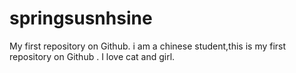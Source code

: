 # springsusnhsine
My first repository on Github.
i am a chinese student,this is my first repository on Github .
I love cat and girl.
